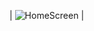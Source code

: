 | ![HomeScreen](https://github-production-user-asset-6210df.s3.amazonaws.com/148256132/371221612-01731af9-c8ef-459e-b1b5-612e21258bb5.png?X-Amz-Algorithm=AWS4-HMAC-SHA256&X-Amz-Credential=AKIAVCODYLSA53PQK4ZA%2F20240926%2Fus-east-1%2Fs3%2Faws4_request&X-Amz-Date=20240926T155016Z&X-Amz-Expires=300&X-Amz-Signature=5682a80ebc5784ba4e5e29e63d5542d1703a040112f48d5297e266c899d81c88&X-Amz-SignedHeaders=host) |
